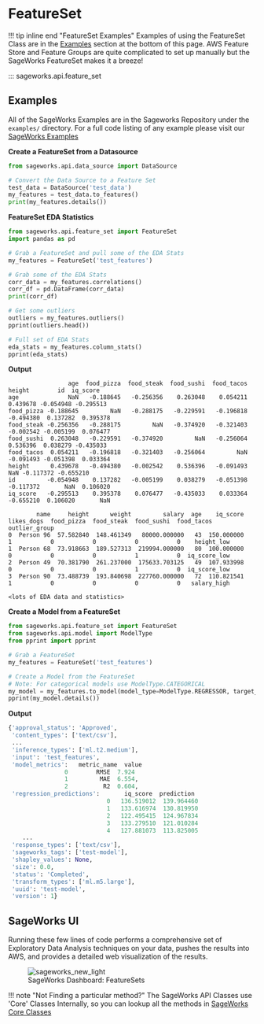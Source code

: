 # FeatureSet
!!! tip inline end "FeatureSet Examples"
    Examples of using the FeatureSet Class are in the [Examples](#examples) section at the bottom of this page. AWS Feature Store and Feature Groups are quite complicated to set up manually but the SageWorks FeatureSet makes it a breeze!
    
::: sageworks.api.feature_set


## Examples
All of the SageWorks Examples are in the Sageworks Repository under the `examples/` directory. For a full code listing of any example please visit our [SageWorks Examples](https://github.com/SuperCowPowers/sageworks/blob/main/examples)

**Create a FeatureSet from a Datasource**

```py title="datasource_to_featureset.py"
from sageworks.api.data_source import DataSource

# Convert the Data Source to a Feature Set
test_data = DataSource('test_data')
my_features = test_data.to_features()
print(my_features.details())
```

**FeatureSet EDA Statistics**

```py title="featureset_eda.py"
from sageworks.api.feature_set import FeatureSet
import pandas as pd

# Grab a FeatureSet and pull some of the EDA Stats
my_features = FeatureSet('test_features')

# Grab some of the EDA Stats
corr_data = my_features.correlations()
corr_df = pd.DataFrame(corr_data)
print(corr_df)

# Get some outliers
outliers = my_features.outliers()
pprint(outliers.head())

# Full set of EDA Stats
eda_stats = my_features.column_stats()
pprint(eda_stats)
```
**Output**

```data
                 age  food_pizza  food_steak  food_sushi  food_tacos    height        id  iq_score
age              NaN   -0.188645   -0.256356    0.263048    0.054211  0.439678 -0.054948 -0.295513
food_pizza -0.188645         NaN   -0.288175   -0.229591   -0.196818 -0.494380  0.137282  0.395378
food_steak -0.256356   -0.288175         NaN   -0.374920   -0.321403 -0.002542 -0.005199  0.076477
food_sushi  0.263048   -0.229591   -0.374920         NaN   -0.256064  0.536396  0.038279 -0.435033
food_tacos  0.054211   -0.196818   -0.321403   -0.256064         NaN -0.091493 -0.051398  0.033364
height      0.439678   -0.494380   -0.002542    0.536396   -0.091493       NaN -0.117372 -0.655210
id         -0.054948    0.137282   -0.005199    0.038279   -0.051398 -0.117372       NaN  0.106020
iq_score   -0.295513    0.395378    0.076477   -0.435033    0.033364 -0.655210  0.106020       NaN

        name     height      weight         salary  age    iq_score  likes_dogs  food_pizza  food_steak  food_sushi  food_tacos outlier_group
0  Person 96  57.582840  148.461349   80000.000000   43  150.000000           1           0           0           0           0    height_low
1  Person 68  73.918663  189.527313  219994.000000   80  100.000000           0           0           0           1           0  iq_score_low
2  Person 49  70.381790  261.237000  175633.703125   49  107.933998           0           0           0           1           0  iq_score_low
3  Person 90  73.488739  193.840698  227760.000000   72  110.821541           1           0           0           0           0   salary_high

<lots of EDA data and statistics>
```

**Create a Model from a FeatureSet**

```py title="featureset_to_model.py"
from sageworks.api.feature_set import FeatureSet
from sageworks.api.model import ModelType
from pprint import pprint

# Grab a FeatureSet
my_features = FeatureSet('test_features')

# Create a Model from the FeatureSet
# Note: For categorical models use ModelType.CATEGORICAL
my_model = my_features.to_model(model_type=ModelType.REGRESSOR, target_column="iq_score")
pprint(my_model.details())
```

**Output**

```python
{'approval_status': 'Approved',
 'content_types': ['text/csv'],
 ...
 'inference_types': ['ml.t2.medium'],
 'input': 'test_features',
 'model_metrics':   metric_name  value
				0        RMSE  7.924
				1         MAE  6.554,
				2          R2  0.604,
 'regression_predictions':       iq_score  prediction
							0   136.519012  139.964460
							1   133.616974  130.819950
							2   122.495415  124.967834
							3   133.279510  121.010284
							4   127.881073  113.825005
    ...
 'response_types': ['text/csv'],
 'sageworks_tags': ['test-model'],
 'shapley_values': None,
 'size': 0.0,
 'status': 'Completed',
 'transform_types': ['ml.m5.large'],
 'uuid': 'test-model',
 'version': 1}
```

## SageWorks UI
Running these few lines of code performs a comprehensive set of Exploratory Data Analysis techniques on your data, pushes the results into AWS, and provides a detailed web visualization of the results.

<figure style="width: 700px;">
<img alt="sageworks_new_light" src="https://github.com/SuperCowPowers/sageworks/assets/4806709/0b4103fe-2c33-4611-86df-ff659fad1a3b">
<figcaption>SageWorks Dashboard: FeatureSets</figcaption>
</figure>


!!! note "Not Finding a particular method?"
    The SageWorks API Classes use 'Core' Classes Internally, so you can lookup all the methods in [SageWorks Core Classes](../core_classes/overview.md)

